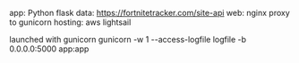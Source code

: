 app: Python flask
data: https://fortnitetracker.com/site-api
web: nginx proxy to gunicorn
hosting: aws lightsail

launched with gunicorn
gunicorn -w 1 --access-logfile logfile -b 0.0.0.0:5000 app:app


